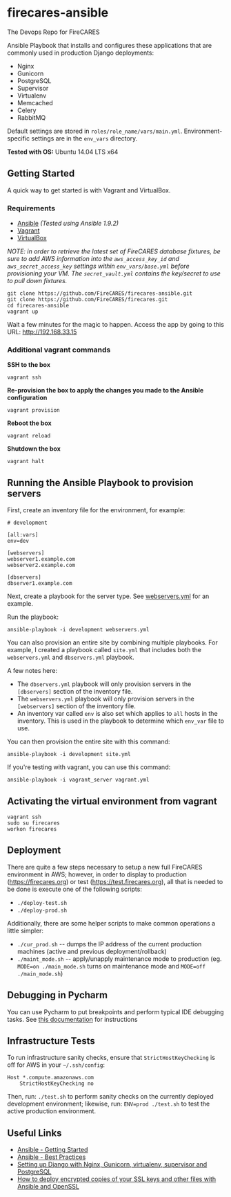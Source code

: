 firecares-ansible
=================
The Devops Repo for FireCARES

Ansible Playbook that installs and configures these applications that are commonly used in production Django deployments:

- Nginx
- Gunicorn
- PostgreSQL
- Supervisor
- Virtualenv
- Memcached
- Celery
- RabbitMQ

Default settings are stored in ```roles/role_name/vars/main.yml```.  Environment-specific settings are in the ```env_vars``` directory.

**Tested with OS:** Ubuntu 14.04 LTS x64

## Getting Started

A quick way to get started is with Vagrant and VirtualBox.

### Requirements

- [Ansible](http://docs.ansible.com/intro_installation.html) *(Tested using Ansible 1.9.2)*
- [Vagrant](http://www.vagrantup.com/downloads.html)
- [VirtualBox](https://www.virtualbox.org/wiki/Downloads)

*NOTE: in order to retrieve the latest set of FireCARES database fixtures, be sure to add AWS information into the `aws_access_key_id` and `aws_secret_access_key` settings within `env_vars/base.yml` before provisioning your VM. The `secret_vault.yml` contains the key/secret to use to pull down fixtures.*

```
git clone https://github.com/FireCARES/firecares-ansible.git
git clone https://github.com/FireCARES/firecares.git
cd firecares-ansible
vagrant up
```

Wait a few minutes for the magic to happen.  Access the app by going to this URL: http://192.168.33.15

### Additional vagrant commands

**SSH to the box**

```
vagrant ssh
```

**Re-provision the box to apply the changes you made to the Ansible configuration**

```
vagrant provision
```

**Reboot the box**

```
vagrant reload
```

**Shutdown the box**

```
vagrant halt
```

## Running the Ansible Playbook to provision servers

First, create an inventory file for the environment, for example:

```
# development

[all:vars]
env=dev

[webservers]
webserver1.example.com
webserver2.example.com

[dbservers]
dbserver1.example.com
```

Next, create a playbook for the server type. See [webservers.yml](webservers.yml) for an example.

Run the playbook:

```
ansible-playbook -i development webservers.yml
```

You can also provision an entire site by combining multiple playbooks.  For example, I created a playbook called `site.yml` that includes both the `webservers.yml` and `dbservers.yml` playbook.

A few notes here:

- The `dbservers.yml` playbook will only provision servers in the `[dbservers]` section of the inventory file.
- The `webservers.yml` playbook will only provision servers in the `[webservers]` section of the inventory file.
- An inventory var called `env` is also set which applies to `all` hosts in the inventory.  This is used in the playbook to determine which `env_var` file to use.

You can then provision the entire site with this command:

```
ansible-playbook -i development site.yml
```

If you're testing with vagrant, you can use this command:

```
ansible-playbook -i vagrant_server vagrant.yml
```

## Activating the virtual environment from vagrant
```
vagrant ssh
sudo su firecares
workon firecares
```

## Deployment

There are quite a few steps necessary to setup a new full FireCARES environment in AWS; however, in order to display to production (https://firecares.org) or test (https://test.firecares.org), all that is needed to be done is execute one of the following scripts:

- `./deploy-test.sh`
- `./deploy-prod.sh`

Additionally, there are some helper scripts to make common operations a little simpler:

- `./cur_prod.sh` -- dumps the IP address of the current production machines (active and previous deployment/rollback)
- `./maint_mode.sh` -- apply/unapply maintenance mode to production (eg. `MODE=on ./main_mode.sh` turns on maintenance mode and `MODE=off ./main_mode.sh`)

## Debugging in Pycharm
You can use Pycharm to put breakpoints and perform typical IDE debugging tasks. See [this documentation](https://docs.google.com/document/d/1pX_wMXvgKCkCNdno_wdsHhsXcfiiPW8NOZaM_H-FAno/) for instructions

## Infrastructure Tests

To run infrastructure sanity checks, ensure that `StrictHostKeyChecking` is off for AWS in your `~/.ssh/config`:

```
Host *.compute.amazonaws.com
    StrictHostKeyChecking no
```

Then, run: `./test.sh` to perform sanity checks on the currently deployed development environment; likewise, run: `ENV=prod ./test.sh` to test the active production environment.

## Useful Links

- [Ansible - Getting Started](http://docs.ansible.com/intro_getting_started.html)
- [Ansible - Best Practices](http://docs.ansible.com/playbooks_best_practices.html)
- [Setting up Django with Nginx, Gunicorn, virtualenv, supervisor and PostgreSQL](http://michal.karzynski.pl/blog/2013/06/09/django-nginx-gunicorn-virtualenv-supervisor/)
- [How to deploy encrypted copies of your SSL keys and other files with Ansible and OpenSSL](http://www.calazan.com/how-to-deploy-encrypted-copies-of-your-ssl-keys-and-other-files-with-ansible-and-openssl/)
